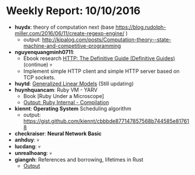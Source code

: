 # Weekly Report: 10/10/2016
- **huydx**: theory of computation next (base https://blog.rudolph-miller.com/2016/06/11/create-regexp-engine/ )
  - output: http://kipalog.com/posts/Computation-theory--state-machine-and-competitive-programming
- **nguyenquangminh0711**:
  - Ebook research [HTTP: The Definitive Guide (Definitive Guides)](https://www.amazon.com/HTTP-Definitive-Guide-Guides/dp/1565925092/ref=sr_1_1?ie=UTF8&qid=1474426868&sr=8-1&keywords=http+the+definitive+guide) (continue) 💀
  - Implement simple HTTP client and simple HTTP server based on TCP sockets.
- **huytd**: [Generalized Linear Models](https://huytd.github.io/posts/generalized-linear-models.html) (Still updating)
- **huynhquancam**: Ruby VM - YARV
  - Book [Ruby Under a Microscope]
  - [Output: Ruby Internal - Compilation](http://kipalog.com/posts/Ruby-Internal---Code-Ruby-cua-ban-duoc-thuc-thi-nhu-the-nao---Compilation--Phan-3)
- **kiennt**: **Operating System** Scheduling algorithm
  - output: https://gist.github.com/kiennt/cbbbde877147857568b744585e817618
- **checkraiser**: **Neural Network Basic**
- **anhduy**: 💀
- **lucdang**: 💀
- **unrealhoang**: 💀
- **giangnh**: References and borrowing, lifetimes in Rust
  - [Output](https://kipalog.com/posts/References-and-borrowing--lifetimes-in-Rust)
